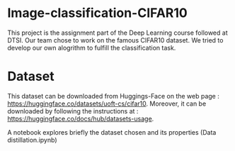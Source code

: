 # Image-classification-CIFAR10

This project is the assignment part of the Deep Learning course followed 
at DTSI. Our team chose to work on the famous CIFAR10 dataset. We tried to 
develop our own alogrithm to fulfill the classification task.

# Dataset

This dataset can be downloaded from Huggings-Face on the web page : 
https://huggingface.co/datasets/uoft-cs/cifar10. Moreover, it can be 
downloaded by following the instructions at : 
https://huggingface.co/docs/hub/datasets-usage.

A notebook explores briefly the dataset chosen and its properties (Data 
distillation.ipynb)
